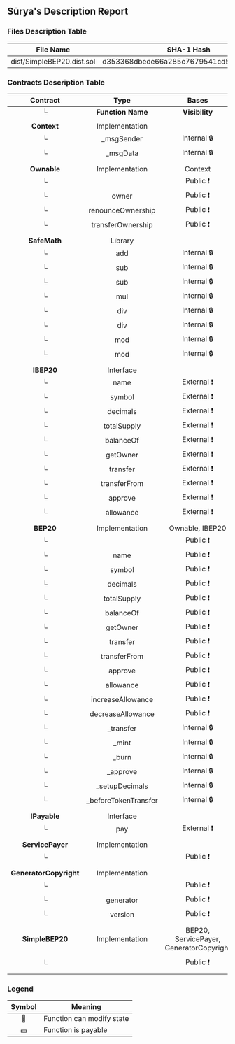## Sūrya's Description Report

### Files Description Table


|  File Name  |  SHA-1 Hash  |
|-------------|--------------|
| dist/SimpleBEP20.dist.sol | d353368dbede66a285c7679541cd532f9bef8d85 |


### Contracts Description Table


|  Contract  |         Type        |       Bases      |                  |                 |
|:----------:|:-------------------:|:----------------:|:----------------:|:---------------:|
|     └      |  **Function Name**  |  **Visibility**  |  **Mutability**  |  **Modifiers**  |
||||||
| **Context** | Implementation |  |||
| └ | _msgSender | Internal 🔒 |   | |
| └ | _msgData | Internal 🔒 |   | |
||||||
| **Ownable** | Implementation | Context |||
| └ | <Constructor> | Public ❗️ | 🛑  |NO❗️ |
| └ | owner | Public ❗️ |   |NO❗️ |
| └ | renounceOwnership | Public ❗️ | 🛑  | onlyOwner |
| └ | transferOwnership | Public ❗️ | 🛑  | onlyOwner |
||||||
| **SafeMath** | Library |  |||
| └ | add | Internal 🔒 |   | |
| └ | sub | Internal 🔒 |   | |
| └ | sub | Internal 🔒 |   | |
| └ | mul | Internal 🔒 |   | |
| └ | div | Internal 🔒 |   | |
| └ | div | Internal 🔒 |   | |
| └ | mod | Internal 🔒 |   | |
| └ | mod | Internal 🔒 |   | |
||||||
| **IBEP20** | Interface |  |||
| └ | name | External ❗️ |   |NO❗️ |
| └ | symbol | External ❗️ |   |NO❗️ |
| └ | decimals | External ❗️ |   |NO❗️ |
| └ | totalSupply | External ❗️ |   |NO❗️ |
| └ | balanceOf | External ❗️ |   |NO❗️ |
| └ | getOwner | External ❗️ |   |NO❗️ |
| └ | transfer | External ❗️ | 🛑  |NO❗️ |
| └ | transferFrom | External ❗️ | 🛑  |NO❗️ |
| └ | approve | External ❗️ | 🛑  |NO❗️ |
| └ | allowance | External ❗️ |   |NO❗️ |
||||||
| **BEP20** | Implementation | Ownable, IBEP20 |||
| └ | <Constructor> | Public ❗️ | 🛑  |NO❗️ |
| └ | name | Public ❗️ |   |NO❗️ |
| └ | symbol | Public ❗️ |   |NO❗️ |
| └ | decimals | Public ❗️ |   |NO❗️ |
| └ | totalSupply | Public ❗️ |   |NO❗️ |
| └ | balanceOf | Public ❗️ |   |NO❗️ |
| └ | getOwner | Public ❗️ |   |NO❗️ |
| └ | transfer | Public ❗️ | 🛑  |NO❗️ |
| └ | transferFrom | Public ❗️ | 🛑  |NO❗️ |
| └ | approve | Public ❗️ | 🛑  |NO❗️ |
| └ | allowance | Public ❗️ |   |NO❗️ |
| └ | increaseAllowance | Public ❗️ | 🛑  |NO❗️ |
| └ | decreaseAllowance | Public ❗️ | 🛑  |NO❗️ |
| └ | _transfer | Internal 🔒 | 🛑  | |
| └ | _mint | Internal 🔒 | 🛑  | |
| └ | _burn | Internal 🔒 | 🛑  | |
| └ | _approve | Internal 🔒 | 🛑  | |
| └ | _setupDecimals | Internal 🔒 | 🛑  | |
| └ | _beforeTokenTransfer | Internal 🔒 | 🛑  | |
||||||
| **IPayable** | Interface |  |||
| └ | pay | External ❗️ |  💵 |NO❗️ |
||||||
| **ServicePayer** | Implementation |  |||
| └ | <Constructor> | Public ❗️ |  💵 |NO❗️ |
||||||
| **GeneratorCopyright** | Implementation |  |||
| └ | <Constructor> | Public ❗️ | 🛑  |NO❗️ |
| └ | generator | Public ❗️ |   |NO❗️ |
| └ | version | Public ❗️ |   |NO❗️ |
||||||
| **SimpleBEP20** | Implementation | BEP20, ServicePayer, GeneratorCopyright |||
| └ | <Constructor> | Public ❗️ |  💵 | BEP20 ServicePayer |


### Legend

|  Symbol  |  Meaning  |
|:--------:|-----------|
|    🛑    | Function can modify state |
|    💵    | Function is payable |
